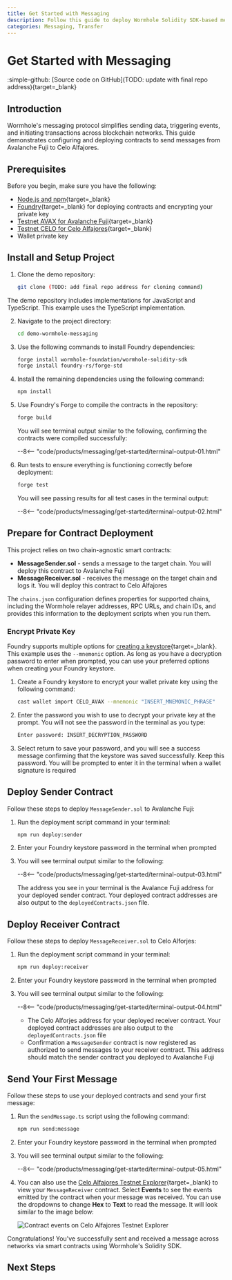 ```yaml
---
title: Get Started with Messaging
description: Follow this guide to deploy Wormhole Solidity SDK-based message sender and receiver smart contracts and use them to send messages across chains.
categories: Messaging, Transfer
---
```


# Get Started with Messaging

:simple-github: [Source code on GitHub](TODO: update with final repo address){target=\_blank}

## Introduction

Wormhole's messaging protocol simplifies sending data, triggering events, and initiating transactions across blockchain networks. This guide demonstrates configuring and deploying contracts to send messages from Avalanche Fuji to Celo Alfajores.   

## Prerequisites

Before you begin, make sure you have the following:

- [Node.js and npm](https://docs.npmjs.com/downloading-and-installing-node-js-and-npm){target=\_blank}
- [Foundry](https://book.getfoundry.sh/getting-started/installation){target=\_blank} for deploying contracts and encrypting your private key
- [Testnet AVAX for Avalanche Fuji](https://core.app/tools/testnet-faucet/?subnet=c&token=c){target=\_blank}
- [Testnet CELO for Celo Alfajores](https://faucet.celo.org/alfajores){target=\_blank}
- Wallet private key

## Install and Setup Project

1. Clone the demo repository:

    ```bash
    git clone (TODO: add final repo address for cloning command)
    ```

The demo repository includes implementations for JavaScript and TypeScript. This example uses the TypeScript implementation. 

2. Navigate to the project directory:

    ```bash
    cd demo-wormhole-messaging
    ```

2. Use the following commands to install Foundry dependencies:

    ```bash
    forge install wormhole-foundation/wormhole-solidity-sdk
    forge install foundry-rs/forge-std
    ```

3. Install the remaining dependencies using the following command:

    ```bash
    npm install
    ```

4. Use Foundry's Forge to compile the contracts in the repository:

    ```bash
    forge build
    ```

    You will see terminal output similar to the following, confirming the contracts were compiled successfully:

    --8<-- "code/products/messaging/get-started/terminal-output-01.html"

5. Run tests to ensure everything is functioning correctly before deployment:

    ```bash
    forge test
    ```

    You will see passing results for all test cases in the terminal output:

    --8<-- "code/products/messaging/get-started/terminal-output-02.html"

## Prepare for Contract Deployment

This project relies on two chain-agnostic smart contracts:

- **MessageSender.sol** - sends a message to the target chain. You will deploy this contract to Avalanche Fuji
- **MessageReceiver.sol** - receives the message on the target chain and logs it. You will deploy this contract to Celo Alfajores

The `chains.json` configuration defines properties for supported chains, including the Wormhole relayer addresses, RPC URLs, and chain IDs, and provides this information to the deployment scripts when you run them.

### Encrypt Private Key

Foundry supports multiple options for [creating a keystore](https://book.getfoundry.sh/reference/cast/cast-wallet-import){target=\_blank}. This example uses the `--mnemonic` option. As long as you have a decryption password to enter when prompted, you can use your preferred options when creating your Foundry keystore.

1. Create a Foundry keystore to encrypt your wallet private key using the following command: 

    ```bash
    cast wallet import CELO_AVAX --mnemonic "INSERT_MNEMONIC_PHRASE"
    ```

2. Enter the password you wish to use to decrypt your private key at the prompt. You will not see the password in the terminal as you type:

    ```bash
    Enter password: INSERT_DECRYPTION_PASSWORD
    ```

3. Select return to save your password, and you will see a success message confirming that the keystore was saved successfully. Keep this password. You will be prompted to enter it in the terminal when a wallet signature is required

## Deploy Sender Contract

Follow these steps to deploy `MessageSender.sol` to Avalanche Fuji:

1. Run the deployment script command in your terminal:

    ```bash
    npm run deploy:sender
    ```

2. Enter your Foundry keystore password in the terminal when prompted

3. You will see terminal output similar to the following:

    --8<-- "code/products/messaging/get-started/terminal-output-03.html"

    The address you see in your terminal is the Avalance Fuji address for your deployed sender contract. Your deployed contract addresses are also output to the `deployedContracts.json` file.

## Deploy Receiver Contract

Follow these steps to deploy `MessageReceiver.sol` to Celo Alforjes:

1. Run the deployment script command in your terminal:

    ```bash
    npm run deploy:receiver
    ```

2. Enter your Foundry keystore password in the terminal when prompted

3. You will see terminal output similar to the following:

    --8<-- "code/products/messaging/get-started/terminal-output-04.html"

    - The Celo Alforjes address for your deployed receiver contract. Your deployed contract addresses are also output to the `deployedContracts.json` file
    - Confirmation a `MessageSender` contract is now registered as authorized to send messages to your receiver contract. This address should match the sender contract you deployed to Avalanche Fuji

## Send Your First Message

Follow these steps to use your deployed contracts and send your first message:

1. Run the `sendMessage.ts` script using the following command:

    ```bash
    npm run send:message
    ```

2. Enter your Foundry keystore password in the terminal when prompted

3. You will see terminal output similar to the following:

    --8<-- "code/products/messaging/get-started/terminal-output-05.html"

4. You can also use the [Celo Alfajores Testnet Explorer](https://alfajores.celoscan.io/){target=\_blank} to view your `MessageReceiver` contract. Select **Events** to see the events emitted by the contract when your message was received. You can use the dropdowns to change **Hex** to **Text** to read the message. It will look similar to the image below:

    ![Contract events on Celo Alfajores Testnet Explorer](/docs/images/products/messaging/get-started/messaging-get-started01.webp)

Congratulations! You've successfully sent and received a message across networks via smart contracts using Wormhole's Solidity SDK. 

## Next Steps

<!--TODO: links to other guides and tutorials-->

